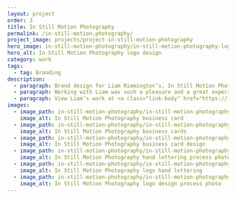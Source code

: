 ```yaml
---
layout: project
order: 3
title: In Still Motion Photography
permalink: /in-still-motion-photography/
project_image: projects/project-in-still-motion-photography
hero_image: in-still-motion-photography/in-still-motion-photography-logo-design
hero_alt: In Still Motion Photography logo design
category: work
tags:
  - tag: Branding
description:
  - paragraph: Brand design for Liam Rimmington’s, In Still Motion Photography. Liam is a talented landscape, portrait, and still-life photographer from Sheffield.
  - paragraph: Working with Liam was such a pleasure and a great experience. After our initial conversation it was clear that Liam wanted something clean and minimal with a handmade, tactile quality to it. A hand lettered logo was the perfect solution to embody the desired aesthetic.
  - paragraph: View Liam’s work at <a class="link-body" href="https://instillmotion.co">instillmotion.co</a>
images:
  - image_path: in-still-motion-photography/in-still-motion-photography-business-card
    image_alt: In Still Motion Photography business card
  - image_path: in-still-motion-photography/in-still-motion-photography-business-cards-laid-out
    image_alt: In Still Motion Photography business cards
  - image_path: in-still-motion-photography/in-still-motion-photography-business-card-front-back
    image_alt: In Still Motion Photography business card design
  - image_path: in-still-motion-photography/in-still-motion-photography-hand-lettered-logo-design
    image_alt: In Still Motion Photography hand lettering process photo
  - image_path: in-still-motion-photography/in-still-motion-photography-logo-hand-lettering
    image_alt: In Still Motion Photography logo hand lettering
  - image_path: in-still-motion-photography/in-still-motion-photography-logo-process-shot
    image_alt: In Still Motion Photography logo design process photo
---
```

